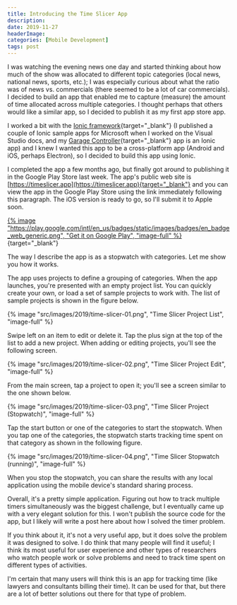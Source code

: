 ```yaml
---
title: Introducing the Time Slicer App
description: 
date: 2019-11-27
headerImage: 
categories: [Mobile Development]
tags: post
---
```


I was watching the evening news one day and started thinking about how much of the show was allocated to different topic categories (local news, national news, sports, etc.); I was especially curious about what the ratio was of news vs. commercials (there seemed to be a lot of car commercials). I decided to build an app that enabled me to capture (measure) the amount of time allocated across multiple categories. I thought perhaps that others would like a similar app, so I decided to publish it as my first app store app.

I worked a bit with the [Ionic framework](https://ionicframework.com/){target="_blank"} (I published a couple of Ionic sample apps for Microsoft when I worked on the Visual Studio docs, and my [Garage Controller](https://garagecontroller.com/){target="_blank"} app is an Ionic app) and I knew I wanted this app to be a cross-platform app (Android and iOS, perhaps Electron), so I decided to build this app using Ionic.

I completed the app a few months ago, but finally got around to publishing it in the Google Play Store last week. The app's public web site is [https://timeslicer.app](https://timeslicer.app){target="_blank"} and you can view the app in the Google Play Store using the link immediately following this paragraph. The iOS version is ready to go, so I'll submit it to Apple soon.

[{% image "https://play.google.com/intl/en_us/badges/static/images/badges/en_badge_web_generic.png", "Get it on Google Play", "image-full" %}](https://play.google.com/store/apps/details?id=com.fumblydiddle.timeslicer&pcampaignid=pcampaignidMKT-Other-global-all-co-prtnr-py-PartBadge-Mar2515-1){target="_blank"}

The way I describe the app is as a stopwatch with categories. Let me show you how it works.

The app uses projects to define a grouping of categories. When the app launches, you're presented with an empty project list. You can quickly create your own, or load a set of sample projects to work with. The list of sample projects is shown in the figure below.

{% image "src/images/2019/time-slicer-01.png", "Time Slicer Project List", "image-full" %}

Swipe left on an item to edit or delete it. Tap the plus sign at the top of the list to add a new project. When adding or editing projects, you'll see the following screen.

{% image "src/images/2019/time-slicer-02.png", "Time Slicer Project Edit", "image-full" %}

From the main screen, tap a project to open it; you'll see a screen similar to the one shown below.

{% image "src/images/2019/time-slicer-03.png", "Time Slicer Project (Stopwatch)", "image-full" %}

Tap the start button or one of the categories to start the stopwatch. When you tap one of the categories, the stopwatch starts tracking time spent on that category as shown in the following figure.

{% image "src/images/2019/time-slicer-04.png", "Time Slicer Stopwatch (running)", "image-full" %}

When you stop the stopwatch, you can share the results with any local application using the mobile device's standard sharing process.

Overall, it's a pretty simple application. Figuring out how to track multiple timers simultaneously was the biggest challenge, but I eventually came up with a very elegant solution for this. I won't publish the source code for the app, but I likely will write a post here about how I solved the timer problem.

If you think about it, it's not a very useful app, but it does solve the problem it was designed to solve. I do think that many people will find it useful; I think its most useful for user experience and other types of researchers who watch people work or solve problems and need to track time spent on different types of activities. 

I'm certain that many users will think this is an app for tracking time (like lawyers and consultants billing their time). It can be used for that, but there are a lot of better solutions out there for that type of problem.